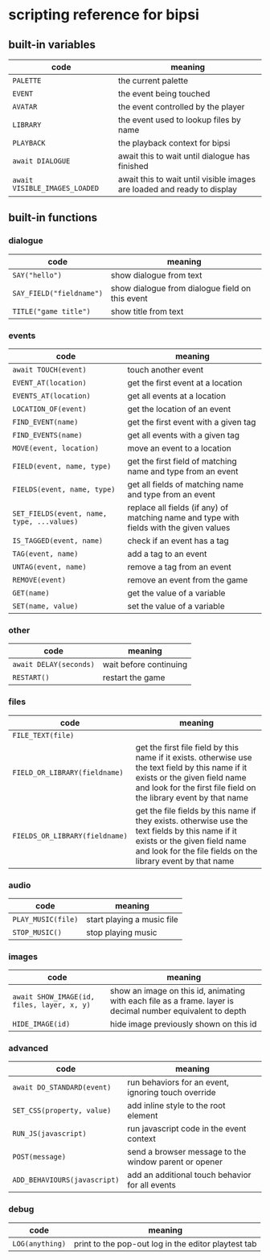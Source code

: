 # scripting reference for bipsi

## built-in variables

| code | meaning
|--|--
| `PALETTE` | the current palette
| `EVENT` | the event being touched
| `AVATAR` | the event controlled by the player
| `LIBRARY` | the event used to lookup files by name
| `PLAYBACK` | the playback context for bipsi
| `await DIALOGUE` | await this to wait until dialogue has finished
| `await VISIBLE_IMAGES_LOADED` | await this to wait until visible images are loaded and ready to display

## built-in functions

### dialogue

| code | meaning
|--|--
| `SAY("hello")` | show dialogue from text
| `SAY_FIELD("fieldname")` | show dialogue from dialogue field on this event
| `TITLE("game title")` | show title from text

### events

| code | meaning
|--|--
| `await TOUCH(event)` | touch another event
| `EVENT_AT(location)` | get the first event at a location
| `EVENTS_AT(location)` | get all events at a location
| `LOCATION_OF(event)` | get the location of an event
| `FIND_EVENT(name)` | get the first event with a given tag
| `FIND_EVENTS(name)` | get all events with a given tag
| `MOVE(event, location)` | move an event to a location
| `FIELD(event, name, type)` | get the first field of matching name and type from an event
| `FIELDS(event, name, type)` | get all fields of matching name and type from an event
| `SET_FIELDS(event, name, type, ...values)` | replace all fields (if any) of matching name and type with fields with the given values 
| `IS_TAGGED(event, name)` | check if an event has a tag
| `TAG(event, name)` | add a tag to an event
| `UNTAG(event, name)` | remove a tag from an event
| `REMOVE(event)` | remove an event from the game
| `GET(name)` | get the value of a variable
| `SET(name, value)` | set the value of a variable

### other

| code | meaning
|--|--
| `await DELAY(seconds)` | wait before continuing
| `RESTART()` | restart the game

### files

| code | meaning
|--|--
| `FILE_TEXT(file)` |
| `FIELD_OR_LIBRARY(fieldname)` | get the first file field by this name if it exists. otherwise use the text field by this name if it exists or the given field name and look for the first file field on the library event by that name
| `FIELDS_OR_LIBRARY(fieldname)` | get the file fields by this name if they exists. otherwise use the text fields by this name if it exists or the given field name and look for the file fields on the library event by that name

### audio

| code | meaning
|--|--
| `PLAY_MUSIC(file)` | start playing a music file
| `STOP_MUSIC()` | stop playing music

### images

| code | meaning
|--|--
| `await SHOW_IMAGE(id, files, layer, x, y)` | show an image on this id, animating with each file as a frame. layer is decimal number equivalent to depth
| `HIDE_IMAGE(id)` | hide image previously shown on this id

### advanced

| code | meaning
|--|--
| `await DO_STANDARD(event)` | run behaviors for an event, ignoring touch override
| `SET_CSS(property, value)` | add inline style to the root element
| `RUN_JS(javascript)` | run javascript code in the event context
| `POST(message)` | send a browser message to the window parent or opener
| `ADD_BEHAVIOURS(javascript)` | add an additional touch behavior for all events

### debug

| code | meaning
|--|--
| `LOG(anything)` | print to the pop-out log in the editor playtest tab

